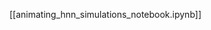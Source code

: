 <!--
# Title: 7.4 Animating HNN Simulations
# Updated: 2025-02-04
#
# Contributors:
    # Dylan Daniels
-->

[[animating_hnn_simulations_notebook.ipynb]]
